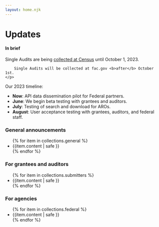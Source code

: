 ```yaml
---
layout: home.njk
---
```


# Updates

<div class="usa-alert usa-alert--info">
  <div class="usa-alert__body">
    <h4 class="usa-alert__heading">In brief</h4>
    <p class="usa-alert__text">
        Single Audits are being <a href="https://facdissem.census.gov/Main.aspx">collected at Census</a> until October 1, 2023.

        Single Audits will be collected at fac.gov <b>after</b> October 1st.
    </p>
  </div>
</div>

Our 2023 timeline: 

* **Now**: API data dissemination pilot for Federal partners.
* **June**: We begin beta testing with grantees and auditors.
* **July**: Testing of search and download for AROs.
* **August**: User acceptance testing with grantees, auditors, and federal staff.   

### General announcements

<ul>
{% for item in collections.general %}
    <li>{{item.content | safe }}</li>
{% endfor %}
</ul>

### For grantees and auditors
<ul>
{% for item in collections.submitters %}
    <li>{{item.content | safe }}</li>
{% endfor %}
</ul>


### For agencies

<ul>
{% for item in collections.federal %}
    <li>{{item.content | safe }}</li>
{% endfor %}
</ul>
